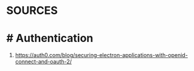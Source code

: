 # SOURCES
# # Authentication

1. https://auth0.com/blog/securing-electron-applications-with-openid-connect-and-oauth-2/

